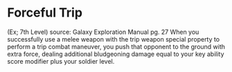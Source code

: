 # Forceful Trip 
(Ex; 7th Level)
source: Galaxy Exploration Manual pg. 27
When you successfully use a melee weapon with the trip weapon special property to perform a trip combat maneuver, you push that opponent to the ground with extra force, dealing additional bludgeoning damage equal to your key ability score modifier plus your soldier level.


